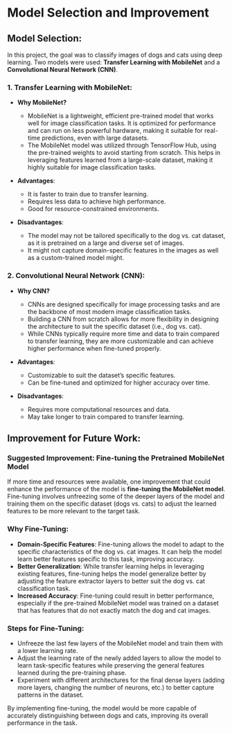 # Model Selection and Improvement

## Model Selection:

In this project, the goal was to classify images of dogs and cats using deep learning. Two models were used: **Transfer Learning with MobileNet** and a **Convolutional Neural Network (CNN)**.

### 1. **Transfer Learning with MobileNet**:
   - **Why MobileNet?**
     - MobileNet is a lightweight, efficient pre-trained model that works well for image classification tasks. It is optimized for performance and can run on less powerful hardware, making it suitable for real-time predictions, even with large datasets.
     - The MobileNet model was utilized through TensorFlow Hub, using the pre-trained weights to avoid starting from scratch. This helps in leveraging features learned from a large-scale dataset, making it highly suitable for image classification tasks.

   - **Advantages**:
     - It is faster to train due to transfer learning.
     - Requires less data to achieve high performance.
     - Good for resource-constrained environments.

   - **Disadvantages**:
     - The model may not be tailored specifically to the dog vs. cat dataset, as it is pretrained on a large and diverse set of images.
     - It might not capture domain-specific features in the images as well as a custom-trained model might.

### 2. **Convolutional Neural Network (CNN)**:
   - **Why CNN?**
     - CNNs are designed specifically for image processing tasks and are the backbone of most modern image classification tasks.
     - Building a CNN from scratch allows for more flexibility in designing the architecture to suit the specific dataset (i.e., dog vs. cat).
     - While CNNs typically require more time and data to train compared to transfer learning, they are more customizable and can achieve higher performance when fine-tuned properly.

   - **Advantages**:
     - Customizable to suit the dataset’s specific features.
     - Can be fine-tuned and optimized for higher accuracy over time.

   - **Disadvantages**:
     - Requires more computational resources and data.
     - May take longer to train compared to transfer learning.

## Improvement for Future Work:

### Suggested Improvement: **Fine-tuning the Pretrained MobileNet Model**
If more time and resources were available, one improvement that could enhance the performance of the model is **fine-tuning the MobileNet model**. Fine-tuning involves unfreezing some of the deeper layers of the model and training them on the specific dataset (dogs vs. cats) to adjust the learned features to be more relevant to the target task.

### Why Fine-Tuning:
   - **Domain-Specific Features**: Fine-tuning allows the model to adapt to the specific characteristics of the dog vs. cat images. It can help the model learn better features specific to this task, improving accuracy.
   - **Better Generalization**: While transfer learning helps in leveraging existing features, fine-tuning helps the model generalize better by adjusting the feature extractor layers to better suit the dog vs. cat classification task.
   - **Increased Accuracy**: Fine-tuning could result in better performance, especially if the pre-trained MobileNet model was trained on a dataset that has features that do not exactly match the dog and cat images.

### Steps for Fine-Tuning:
   - Unfreeze the last few layers of the MobileNet model and train them with a lower learning rate.
   - Adjust the learning rate of the newly added layers to allow the model to learn task-specific features while preserving the general features learned during the pre-training phase.
   - Experiment with different architectures for the final dense layers (adding more layers, changing the number of neurons, etc.) to better capture patterns in the dataset.

By implementing fine-tuning, the model would be more capable of accurately distinguishing between dogs and cats, improving its overall performance in the task.
